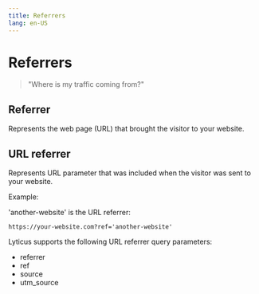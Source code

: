 ```yaml
---
title: Referrers
lang: en-US
---
```


# Referrers

> "Where is my traffic coming from?"

## Referrer

Represents the web page (URL) that brought the visitor to your website.

## URL referrer

Represents URL parameter that was included when the visitor was sent to your website.

Example:

'another-website' is the URL referrer:

```
https://your-website.com?ref='another-website'
```

Lyticus supports the following URL referrer query parameters:

- referrer
- ref
- source
- utm_source